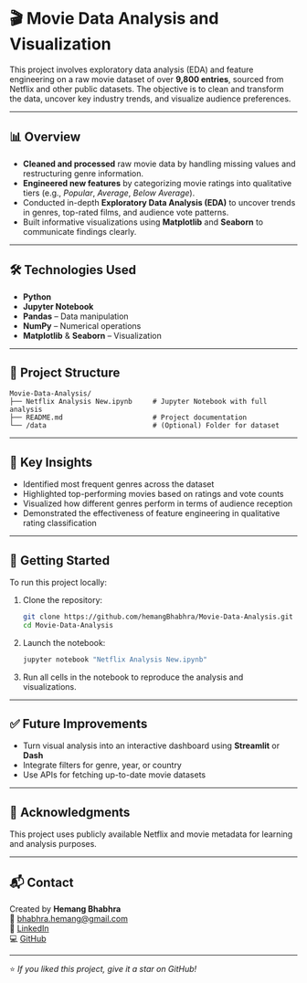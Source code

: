 # 🎬 Movie Data Analysis and Visualization

This project involves exploratory data analysis (EDA) and feature engineering on a raw movie dataset of over **9,800 entries**, sourced from Netflix and other public datasets. The objective is to clean and transform the data, uncover key industry trends, and visualize audience preferences.

---

## 📊 Overview

- **Cleaned and processed** raw movie data by handling missing values and restructuring genre information.
- **Engineered new features** by categorizing movie ratings into qualitative tiers (e.g., *Popular*, *Average*, *Below Average*).
- Conducted in-depth **Exploratory Data Analysis (EDA)** to uncover trends in genres, top-rated films, and audience vote patterns.
- Built informative visualizations using **Matplotlib** and **Seaborn** to communicate findings clearly.

---

## 🛠️ Technologies Used

- **Python**
- **Jupyter Notebook**
- **Pandas** – Data manipulation
- **NumPy** – Numerical operations
- **Matplotlib** & **Seaborn** – Visualization

---

## 📁 Project Structure

```
Movie-Data-Analysis/
├── Netflix Analysis New.ipynb     # Jupyter Notebook with full analysis
├── README.md                      # Project documentation
└── /data                          # (Optional) Folder for dataset
```

---

## 📸 Key Insights

- Identified most frequent genres across the dataset
- Highlighted top-performing movies based on ratings and vote counts
- Visualized how different genres perform in terms of audience reception
- Demonstrated the effectiveness of feature engineering in qualitative rating classification

---

## 🚀 Getting Started

To run this project locally:

1. Clone the repository:
   ```bash
   git clone https://github.com/hemangBhabhra/Movie-Data-Analysis.git
   cd Movie-Data-Analysis
   ```

2. Launch the notebook:
   ```bash
   jupyter notebook "Netflix Analysis New.ipynb"
   ```

3. Run all cells in the notebook to reproduce the analysis and visualizations.

---

## ✅ Future Improvements

- Turn visual analysis into an interactive dashboard using **Streamlit** or **Dash**
- Integrate filters for genre, year, or country
- Use APIs for fetching up-to-date movie datasets

---

## 🙌 Acknowledgments

This project uses publicly available Netflix and movie metadata for learning and analysis purposes.

---

## 📬 Contact

Created by **Hemang Bhabhra**  
📧 [bhabhra.hemang@gmail.com](mailto:bhabhra.hemang@gmail.com)  
🔗 [LinkedIn](https://linkedin.com/in/hemangbhabhra)  
💻 [GitHub](https://github.com/hemangBhabhra)

---

⭐️ *If you liked this project, give it a star on GitHub!*
